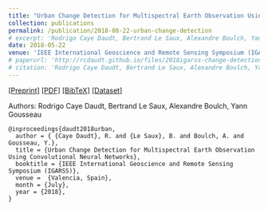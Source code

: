 ```yaml
---
title: "Urban Change Detection for Multispectral Earth Observation Using Convolutional Neural Networks"
collection: publications
permalink: /publication/2018-08-22-urban-change-detection
# excerpt: 'Rodrigo Caye Daudt, Bertrand Le Saux, Alexandre Boulch, Yann Gousseau.'
date: 2018-05-22
venue: 'IEEE International Geoscience and Remote Sensing Symposium (IGARSS)'
# paperurl: 'http://rcdaudt.github.io/files/2018igarss-change-detection.pdf'
# citation: 'Rodrigo Caye Daudt, Bertrand Le Saux, Alexandre Boulch, Yann Gousseau'
---
```


[[Preprint]](https://arxiv.org/abs/1810.08468) [[PDF]](http://rcdaudt.github.io/files/2018igarss-change-detection.pdf) [[BibTeX]](http://rcdaudt.github.io/files/daudt2018urban.bib) [[Dataset]](https://rcdaudt.github.io/oscd/)

Authors: Rodrigo Caye Daudt, Bertrand Le Saux, Alexandre Boulch, Yann Gousseau

```
@inproceedings{daudt2018urban,
  author = { {Caye Daudt}, R. and {Le Saux}, B. and Boulch, A. and Gousseau, Y.},
  title = {Urban Change Detection for Multispectral Earth Observation Using Convolutional Neural Networks},
  booktitle = {IEEE International Geoscience and Remote Sensing Symposium (IGARSS)},
  venue =  {Valencia, Spain},
  month = {July},
  year = {2018},
}
```